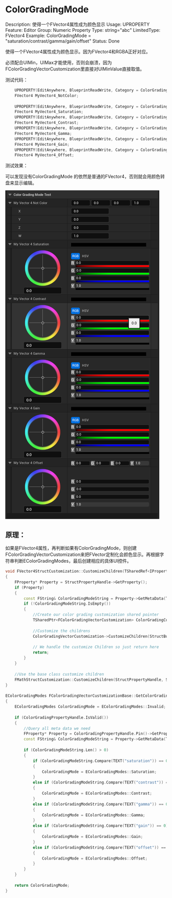 # ColorGradingMode

Description: 使得一个FVector4属性成为颜色显示
Usage: UPROPERTY
Feature: Editor
Group: Numeric Property
Type: string="abc"
LimitedType: FVector4
Example: ColorGradingMode = "saturation/contrast/gamma/gain/offset"
Status: Done

使得一个FVector4属性成为颜色显示。因为FVector4和RGBA正好对应。

必须配合UIMin，UIMax才能使用，否则会崩溃，因为FColorGradingVectorCustomization里直接对UIMinValue直接取值。

测试代码：

```cpp
	UPROPERTY(EditAnywhere, BlueprintReadWrite, Category = ColorGradingModeTest, meta = ())
	FVector4 MyVector4_NotColor;

	UPROPERTY(EditAnywhere, BlueprintReadWrite, Category = ColorGradingModeTest, meta = (UIMin = "0", UIMax = "1",ColorGradingMode = "saturation"))
	FVector4 MyVector4_Saturation;
	UPROPERTY(EditAnywhere, BlueprintReadWrite, Category = ColorGradingModeTest, meta = (UIMin = "0", UIMax = "1",ColorGradingMode = "contrast"))
	FVector4 MyVector4_Contrast;
	UPROPERTY(EditAnywhere, BlueprintReadWrite, Category = ColorGradingModeTest, meta = (UIMin = "0", UIMax = "1",ColorGradingMode = "gamma"))
	FVector4 MyVector4_Gamma;
	UPROPERTY(EditAnywhere, BlueprintReadWrite, Category = ColorGradingModeTest, meta = (UIMin = "0", UIMax = "1",ColorGradingMode = "gain"))
	FVector4 MyVector4_Gain;
	UPROPERTY(EditAnywhere, BlueprintReadWrite, Category = ColorGradingModeTest, meta = (UIMin = "0", UIMax = "1",ColorGradingMode = "offset"))
	FVector4 MyVector4_Offset;
```

测试效果：

可以发现没有ColorGradingMode 的依然是普通的FVector4，否则就会用颜色转盘来显示编辑。

![Untitled](ColorGradingMode/Untitled.png)

## 原理：

如果是FVector4属性，再判断如果有ColorGradingMode，则创建FColorGradingVectorCustomization来把FVector定制化会颜色显示。再根据字符串判断EColorGradingModes，最后创建相应的具体UI控件。

```cpp
void FVector4StructCustomization::CustomizeChildren(TSharedRef<IPropertyHandle> StructPropertyHandle, IDetailChildrenBuilder& StructBuilder, IPropertyTypeCustomizationUtils& StructCustomizationUtils)
{
	FProperty* Property = StructPropertyHandle->GetProperty();
	if (Property)
	{
		const FString& ColorGradingModeString = Property->GetMetaData(TEXT("ColorGradingMode"));
		if (!ColorGradingModeString.IsEmpty())
		{
			//Create our color grading customization shared pointer
			TSharedPtr<FColorGradingVectorCustomization> ColorGradingCustomization = GetOrCreateColorGradingVectorCustomization(StructPropertyHandle);

			//Customize the childrens
			ColorGradingVectorCustomization->CustomizeChildren(StructBuilder, StructCustomizationUtils);
			
			// We handle the customize Children so just return here
			return;
		}
	}

	//Use the base class customize children
	FMathStructCustomization::CustomizeChildren(StructPropertyHandle, StructBuilder, StructCustomizationUtils);
}

EColorGradingModes FColorGradingVectorCustomizationBase::GetColorGradingMode() const
{
	EColorGradingModes ColorGradingMode = EColorGradingModes::Invalid;

	if (ColorGradingPropertyHandle.IsValid())
	{
		//Query all meta data we need
		FProperty* Property = ColorGradingPropertyHandle.Pin()->GetProperty();
		const FString& ColorGradingModeString = Property->GetMetaData(TEXT("ColorGradingMode"));

		if (ColorGradingModeString.Len() > 0)
		{
			if (ColorGradingModeString.Compare(TEXT("saturation")) == 0)
			{
				ColorGradingMode = EColorGradingModes::Saturation;
			}
			else if (ColorGradingModeString.Compare(TEXT("contrast")) == 0)
			{
				ColorGradingMode = EColorGradingModes::Contrast;
			}
			else if (ColorGradingModeString.Compare(TEXT("gamma")) == 0)
			{
				ColorGradingMode = EColorGradingModes::Gamma;
			}
			else if (ColorGradingModeString.Compare(TEXT("gain")) == 0)
			{
				ColorGradingMode = EColorGradingModes::Gain;
			}
			else if (ColorGradingModeString.Compare(TEXT("offset")) == 0)
			{
				ColorGradingMode = EColorGradingModes::Offset;
			}
		}
	}

	return ColorGradingMode;
}
```